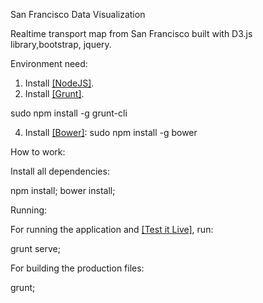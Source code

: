 San Francisco Data Visualization

Realtime transport map from San Francisco built with D3.js library,bootstrap, jquery.

Environment need:

1. Install [[NodeJS]](http://nodejs.org).
3. Install [[Grunt]](http://gruntjs.com).

sudo npm install -g grunt-cli

4. Install [[Bower]](http://bower.io):
sudo npm install -g bower


How to work:

Install all dependencies:

npm install;
bower install;

Running:

For running the application and [[Test it Live]](http://localhost:9000/), run:

grunt serve;


For building the production files:

grunt;